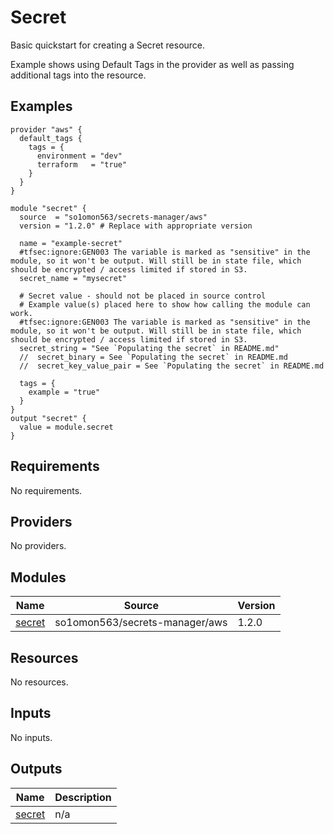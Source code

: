 # Secret

Basic quickstart for creating a Secret resource.

Example shows using Default Tags in the provider as well as passing additional tags into the resource.
<!-- BEGINNING OF PRE-COMMIT-TERRAFORM DOCS HOOK -->


## Examples

```hcl
provider "aws" {
  default_tags {
    tags = {
      environment = "dev"
      terraform   = "true"
    }
  }
}

module "secret" {
  source  = "so1omon563/secrets-manager/aws"
  version = "1.2.0" # Replace with appropriate version

  name = "example-secret"
  #tfsec:ignore:GEN003 The variable is marked as "sensitive" in the module, so it won't be output. Will still be in state file, which should be encrypted / access limited if stored in S3.
  secret_name = "mysecret"

  # Secret value - should not be placed in source control
  # Example value(s) placed here to show how calling the module can work.
  #tfsec:ignore:GEN003 The variable is marked as "sensitive" in the module, so it won't be output. Will still be in state file, which should be encrypted / access limited if stored in S3.
  secret_string = "See `Populating the secret` in README.md"
  //  secret_binary = See `Populating the secret` in README.md
  //  secret_key_value_pair = See `Populating the secret` in README.md

  tags = {
    example = "true"
  }
}
output "secret" {
  value = module.secret
}
```

## Requirements

No requirements.

## Providers

No providers.

## Modules

| Name | Source | Version |
|------|--------|---------|
| <a name="module_secret"></a> [secret](#module\_secret) | so1omon563/secrets-manager/aws | 1.2.0 |

## Resources

No resources.

## Inputs

No inputs.

## Outputs

| Name | Description |
|------|-------------|
| <a name="output_secret"></a> [secret](#output\_secret) | n/a |


<!-- END OF PRE-COMMIT-TERRAFORM DOCS HOOK -->
